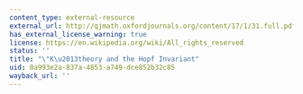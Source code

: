 ```yaml
---
content_type: external-resource
external_url: http://qjmath.oxfordjournals.org/content/17/1/31.full.pdf+html
has_external_license_warning: true
license: https://en.wikipedia.org/wiki/All_rights_reserved
status: ''
title: "\"K\u2013theory and the Hopf Invariant"
uid: 0a993e2a-837a-4853-a749-dce852b32c85
wayback_url: ''
---
```

